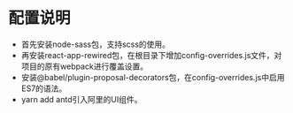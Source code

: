 # 配置说明

* 首先安装node-sass包，支持scss的使用。
* 再安装react-app-rewired包，在根目录下增加config-overrides.js文件，对项目的原有webpack进行覆盖设置。
* 安装@babel/plugin-proposal-decorators包，在config-overrides.js中启用ES7的语法。
* yarn add antd引入阿里的UI组件。